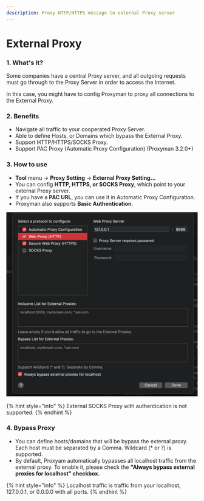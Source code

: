 ```yaml
---
description: Proxy HTTP/HTTPS message to external Proxy server
---
```


# External Proxy

### 1. What's it?

Some companies have a central Proxy server, and all outgoing requests must go through to the Proxy Server in order to access the Internet.&#x20;

In this case, you might have to config Proxyman to proxy all connections to the External Proxy.

### 2. Benefits

* Navigate all traffic to your cooperated Proxy Server.
* Able to define Hosts, or Domains which bypass the External Proxy.
* Support HTTP/HTTPS/SOCKS Proxy.
* Support PAC Proxy (Automatic Proxy Configuration) (Proxyman 3.2.0+)

### 3. How to use

* **Tool** menu -> **Proxy Setting** -> **External Proxy Setting...**
* You can config **HTTP, HTTPS, or SOCKS Proxy**, which point to your external Proxy server.
* If you have a **PAC URL**, you can use it in Automatic Proxy Configuration.
* Proxyman also supports **Basic Authentication**.

![HTTP, HTTPS, SOCKS, PAC Proxy](<../.gitbook/assets/Screen Shot 2022-02-24 at 11.39.19.png>)

{% hint style="info" %}
External SOCKS Proxy with authentication is not supported.&#x20;
{% endhint %}

### 4. Bypass Proxy

* You can define hosts/domains that will be bypass the external proxy. Each host must be separated by a Comma. Wildcard (\* or ?) is supported.
* By default, Proxyam automatically bypasses all localhost traffic from the external proxy. To enable it, please check the **"Always bypass external proxies for localhost" checkbox.**

{% hint style="info" %}
Localhost traffic is traffic from your localhost, 127.0.0.1, or 0.0.0.0 with all ports.
{% endhint %}
